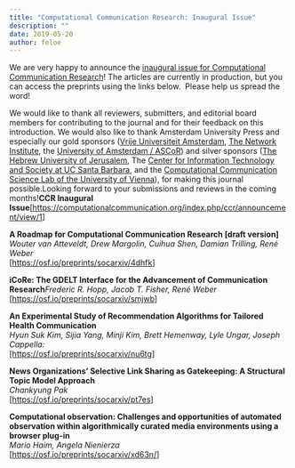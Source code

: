 ```yaml
---
title: "Computational Communication Research: Inaugural Issue"
description: ""
date: 2019-05-20
author: feloe
---
```


<p>We are very happy to announce the&nbsp;<a href="https://computationalcommunication.org/index.php/ccr/announcement/view/1%5D" rel="noreferrer noopener" target="_blank">inaugural issue</a><a href="https://computationalcommunication.org/" rel="noreferrer noopener" target="_blank">&nbsp;for Computational Communication Research</a>! The articles are currently in production, but you can access the preprints using the links below.&nbsp; Please help us spread the word!</p>

<p>We would like to thank all reviewers, submitters, and editorial board members for contributing to the journal and for their feedback on this introduction. We would also like to thank Amsterdam University Press and especially our gold sponsors (<a href="https://fsw.vu.nl/en/departments/communication-science" rel="noreferrer noopener" target="_blank">Vrije Universiteit Amsterdam</a>,&nbsp;<a href="http://networkinstitute.org/" rel="noreferrer noopener" target="_blank">The Network Institute</a>, the&nbsp;<a href="https://ascor.uva.nl/" rel="noreferrer noopener" target="_blank">University of Amsterdam / ASCoR</a>) and silver sponsors (<a href="https://new.huji.ac.il/en" rel="noreferrer noopener" target="_blank">The Hebrew University of Jerusalem</a>, The&nbsp;<a href="https://www.cits.ucsb.edu/" rel="noreferrer noopener" target="_blank">Center for Information Technology and Society at UC Santa Barbara</a>, and the&nbsp;<a href="https://compcommlab.univie.ac.at/" rel="noreferrer noopener" target="_blank">Computational Communication Science Lab of the University of Vienna</a>), for making this journal possible.Looking forward to your submissions and reviews in the coming months!<strong>CCR Inaugural Issue</strong>[<a href="https://computationalcommunication.org/index.php/ccr/announcement/view/1" rel="noreferrer noopener" target="_blank">https://computationalcommunication.org/index.php/ccr/announcement/view/1</a>]</p>

<p><strong>A Roadmap for Computational Communication Research [draft version]<br /></strong><em>Wouter van Atteveldt, Drew Margolin, Cuihua Shen, Damian Trilling, René Weber<br /></em>[<a href="https://osf.io/preprints/socarxiv/4dhfk" rel="noreferrer noopener" target="_blank">https://osf.io/preprints/socarxiv/4dhfk</a>]</p>

<p><strong>iCoRe: The GDELT Interface for the Advancement of Communication Research</strong><em>Frederic R. Hopp, Jacob T. Fisher, René Weber<br /></em>[<a href="https://osf.io/preprints/socarxiv/smjwb">https://osf.io/preprints/socarxiv/smjwb</a>]</p>

<p><strong>An Experimental Study of Recommendation Algorithms for Tailored Health Communication<br /></strong><em>Hyun Suk Kim, Sijia Yang, Minji Kim, Brett Hemenway, Lyle Ungar, Joseph Cappella:<br /></em><a href="https://osf.io/preprints/socarxiv/nu6tg" rel="noreferrer noopener" target="_blank">[https://osf.io/preprints/socarxiv/nu6tg</a>]</p>

<p><strong>News Organizations’ Selective Link Sharing as Gatekeeping: A Structural Topic Model Approach<br /></strong><em>Chankyung Pak<br /></em>[<a href="https://osf.io/preprints/socarxiv/pt7es" rel="noreferrer noopener" target="_blank">https://osf.io/preprints/socarxiv/pt7es</a>]</p>

<p><strong>Computational observation: Challenges and opportunities of automated observation within algorithmically curated media environments using a browser plug-in<br /></strong><em>Mario Haim, Angela Nienierza<br /></em>[<a href="https://osf.io/preprints/socarxiv/xd63n/" rel="noreferrer noopener" target="_blank">https://osf.io/preprints/socarxiv/xd63n/</a>]</p>
